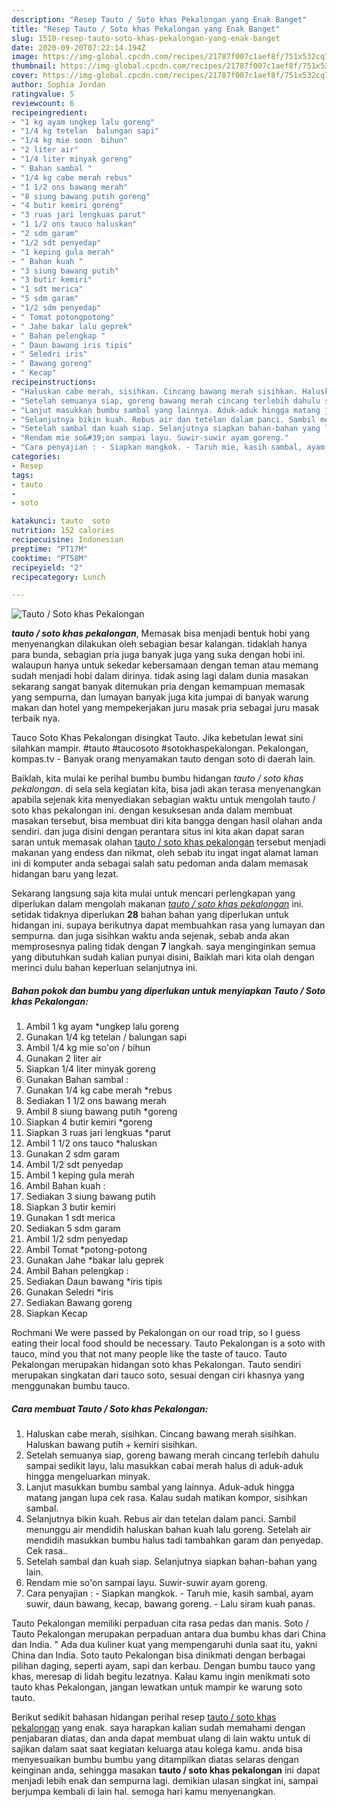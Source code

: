 ```yaml
---
description: "Resep Tauto / Soto khas Pekalongan yang Enak Banget"
title: "Resep Tauto / Soto khas Pekalongan yang Enak Banget"
slug: 1510-resep-tauto-soto-khas-pekalongan-yang-enak-banget
date: 2020-09-20T07:22:14.194Z
image: https://img-global.cpcdn.com/recipes/21787f007c1aef8f/751x532cq70/tauto-soto-khas-pekalongan-foto-resep-utama.jpg
thumbnail: https://img-global.cpcdn.com/recipes/21787f007c1aef8f/751x532cq70/tauto-soto-khas-pekalongan-foto-resep-utama.jpg
cover: https://img-global.cpcdn.com/recipes/21787f007c1aef8f/751x532cq70/tauto-soto-khas-pekalongan-foto-resep-utama.jpg
author: Sophia Jordan
ratingvalue: 5
reviewcount: 6
recipeingredient:
- "1 kg ayam ungkep lalu goreng"
- "1/4 kg tetelan  balungan sapi"
- "1/4 kg mie soon  bihun"
- "2 liter air"
- "1/4 liter minyak goreng"
- " Bahan sambal "
- "1/4 kg cabe merah rebus"
- "1 1/2 ons bawang merah"
- "8 siung bawang putih goreng"
- "4 butir kemiri goreng"
- "3 ruas jari lengkuas parut"
- "1 1/2 ons tauco haluskan"
- "2 sdm garam"
- "1/2 sdt penyedap"
- "1 keping gula merah"
- " Bahan kuah "
- "3 siung bawang putih"
- "3 butir kemiri"
- "1 sdt merica"
- "5 sdm garam"
- "1/2 sdm penyedap"
- " Tomat potongpotong"
- " Jahe bakar lalu geprek"
- " Bahan pelengkap "
- " Daun bawang iris tipis"
- " Seledri iris"
- " Bawang goreng"
- " Kecap"
recipeinstructions:
- "Haluskan cabe merah, sisihkan. Cincang bawang merah sisihkan. Haluskan bawang putih + kemiri sisihkan."
- "Setelah semuanya siap, goreng bawang merah cincang terlebih dahulu sampai sedikit layu, lalu masukkan cabai merah halus di aduk-aduk hingga mengeluarkan minyak."
- "Lanjut masukkan bumbu sambal yang lainnya. Aduk-aduk hingga matang jangan lupa cek rasa. Kalau sudah matikan kompor, sisihkan sambal."
- "Selanjutnya bikin kuah. Rebus air dan tetelan dalam panci. Sambil menunggu air mendidih haluskan bahan kuah lalu goreng. Setelah air mendidih masukkan bumbu halus tadi tambahkan garam dan penyedap. Cek rasa.."
- "Setelah sambal dan kuah siap. Selanjutnya siapkan bahan-bahan yang lain."
- "Rendam mie so&#39;on sampai layu. Suwir-suwir ayam goreng."
- "Cara penyajian : - Siapkan mangkok. - Taruh mie, kasih sambal, ayam suwir, daun bawang, kecap, bawang goreng. - Lalu siram kuah panas."
categories:
- Resep
tags:
- tauto
- 
- soto

katakunci: tauto  soto 
nutrition: 152 calories
recipecuisine: Indonesian
preptime: "PT17M"
cooktime: "PT58M"
recipeyield: "2"
recipecategory: Lunch

---
```



![Tauto / Soto khas Pekalongan](https://img-global.cpcdn.com/recipes/21787f007c1aef8f/751x532cq70/tauto-soto-khas-pekalongan-foto-resep-utama.jpg)

<b><i>tauto / soto khas pekalongan</i></b>, Memasak bisa menjadi bentuk hobi yang menyenangkan dilakukan oleh sebagian besar kalangan. tidaklah hanya para bunda, sebagian pria juga banyak juga yang suka dengan hobi ini. walaupun hanya untuk sekedar kebersamaan dengan teman atau memang sudah menjadi hobi dalam dirinya. tidak asing lagi dalam dunia masakan sekarang sangat banyak ditemukan pria dengan kemampuan memasak yang sempurna, dan lumayan banyak juga kita jumpai di banyak warung makan dan hotel yang mempekerjakan juru masak pria sebagai juru masak terbaik nya.

Tauco Soto Khas Pekalongan disingkat Tauto. Jika kebetulan lewat sini silahkan mampir. #tauto #taucosoto #sotokhaspekalongan. Pekalongan, kompas.tv - Banyak orang menyamakan tauto dengan soto di daerah lain.

Baiklah, kita mulai ke perihal bumbu bumbu hidangan <i>tauto / soto khas pekalongan</i>. di sela sela kegiatan kita, bisa jadi akan terasa menyenangkan apabila sejenak kita menyediakan sebagian waktu untuk mengolah tauto / soto khas pekalongan ini. dengan kesuksesan anda dalam membuat masakan tersebut, bisa membuat diri kita bangga dengan hasil olahan anda sendiri. dan juga disini dengan perantara situs ini kita akan dapat saran saran untuk memasak olahan <u>tauto / soto khas pekalongan</u> tersebut menjadi makanan yang endess dan nikmat, oleh sebab itu ingat ingat alamat laman ini di komputer anda sebagai salah satu pedoman anda dalam memasak hidangan baru yang lezat.


Sekarang langsung saja kita mulai untuk mencari perlengkapan yang diperlukan dalam mengolah makanan <u><i>tauto / soto khas pekalongan</i></u> ini. setidak tidaknya diperlukan <b>28</b> bahan bahan yang diperlukan untuk hidangan ini. supaya berikutnya dapat membuahkan rasa yang lumayan dan sempurna. dan juga sisihkan waktu anda sejenak, sebab anda akan memprosesnya paling tidak dengan <b>7</b> langkah. saya menginginkan semua yang dibutuhkan sudah kalian punyai disini, Baiklah mari kita olah dengan merinci dulu bahan keperluan selanjutnya ini.

<!--inarticleads1-->

##### Bahan pokok dan bumbu yang diperlukan untuk menyiapkan Tauto / Soto khas Pekalongan:

1. Ambil 1 kg ayam *ungkep lalu goreng
1. Gunakan 1/4 kg tetelan / balungan sapi
1. Ambil 1/4 kg mie so&#39;on / bihun
1. Gunakan 2 liter air
1. Siapkan 1/4 liter minyak goreng
1. Gunakan  Bahan sambal :
1. Gunakan 1/4 kg cabe merah *rebus
1. Sediakan 1 1/2 ons bawang merah
1. Ambil 8 siung bawang putih *goreng
1. Siapkan 4 butir kemiri *goreng
1. Siapkan 3 ruas jari lengkuas *parut
1. Ambil 1 1/2 ons tauco *haluskan
1. Gunakan 2 sdm garam
1. Ambil 1/2 sdt penyedap
1. Ambil 1 keping gula merah
1. Ambil  Bahan kuah :
1. Sediakan 3 siung bawang putih
1. Siapkan 3 butir kemiri
1. Gunakan 1 sdt merica
1. Sediakan 5 sdm garam
1. Ambil 1/2 sdm penyedap
1. Ambil  Tomat *potong-potong
1. Gunakan  Jahe *bakar lalu geprek
1. Ambil  Bahan pelengkap :
1. Sediakan  Daun bawang *iris tipis
1. Gunakan  Seledri *iris
1. Sediakan  Bawang goreng
1. Siapkan  Kecap


Rochmani We were passed by Pekalongan on our road trip, so I guess eating their local food should be necessary. Tauto Pekalongan is a soto with tauco, mind you that not many people like the taste of tauco. Tauto Pekalongan merupakan hidangan soto khas Pekalongan. Tauto sendiri merupakan singkatan dari tauco soto, sesuai dengan ciri khasnya yang menggunakan bumbu tauco. 

<!--inarticleads2-->

##### Cara membuat Tauto / Soto khas Pekalongan:

1. Haluskan cabe merah, sisihkan. Cincang bawang merah sisihkan. Haluskan bawang putih + kemiri sisihkan.
1. Setelah semuanya siap, goreng bawang merah cincang terlebih dahulu sampai sedikit layu, lalu masukkan cabai merah halus di aduk-aduk hingga mengeluarkan minyak.
1. Lanjut masukkan bumbu sambal yang lainnya. Aduk-aduk hingga matang jangan lupa cek rasa. Kalau sudah matikan kompor, sisihkan sambal.
1. Selanjutnya bikin kuah. Rebus air dan tetelan dalam panci. Sambil menunggu air mendidih haluskan bahan kuah lalu goreng. Setelah air mendidih masukkan bumbu halus tadi tambahkan garam dan penyedap. Cek rasa..
1. Setelah sambal dan kuah siap. Selanjutnya siapkan bahan-bahan yang lain.
1. Rendam mie so&#39;on sampai layu. Suwir-suwir ayam goreng.
1. Cara penyajian : - Siapkan mangkok. - Taruh mie, kasih sambal, ayam suwir, daun bawang, kecap, bawang goreng. - Lalu siram kuah panas.


Tauto Pekalongan memiliki perpaduan cita rasa pedas dan manis. Soto / Tauto Pekalongan merupakan perpaduan antara dua bumbu khas dari China dan India. &#34; Ada dua kuliner kuat yang mempengaruhi dunia saat itu, yakni China dan India. Soto tauto Pekalongan bisa dinikmati dengan berbagai pilihan daging, seperti ayam, sapi dan kerbau. Dengan bumbu tauco yang khas, meresap di lidah begitu lezatnya. Kalau kamu ingin menikmati soto tauto khas Pekalongan, jangan lewatkan untuk mampir ke warung soto tauto. 

Berikut sedikit bahasan hidangan perihal resep <u>tauto / soto khas pekalongan</u> yang enak. saya harapkan kalian sudah memahami dengan penjabaran diatas, dan anda dapat membuat ulang di lain waktu untuk di sajikan dalam saat saat kegiatan keluarga atau kolega kamu. anda bisa menyesuaikan bumbu bumbu yang ditampilkan diatas selaras dengan keinginan anda, sehingga masakan <b>tauto / soto khas pekalongan</b> ini dapat menjadi lebih enak dan sempurna lagi. demikian ulasan singkat ini, sampai berjumpa kembali di lain hal. semoga hari kamu menyenangkan.
